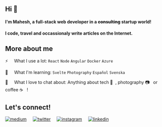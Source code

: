 ## Hi 👋

#### I'm Mahesh, a full-stack web developer in a ~~consulting~~ startup world!
#### I code, travel and occassionaly write articles on the Internet.

## More about me

⚡ &nbsp; &nbsp; What I use a lot: `React` `Node` `Angular` `Docker` `Azure`

🌱 &nbsp; &nbsp; What I'm learning: `Svelte` `Photography` `Español` `Svenska`

💬 &nbsp; &nbsp; What I love to chat about: Anything about tech 💾 &nbsp;, photography 📷 &nbsp; or coffee ☕ &nbsp; !

## Let's connect!

[![medium](https://img.shields.io/badge/Medium-D2D1D1?logo=medium&style=for-the-badge)](https://medium.com/@hpmahesh73) &nbsp; &nbsp; [![twitter](https://img.shields.io/badge/Twitter-D1CFFF?logo=twitter&style=for-the-badge)](https://twitter.com/hpmahesh73) &nbsp; &nbsp; [![instagram](https://img.shields.io/badge/Instagram-FCB9FC?logo=instagram&style=for-the-badge)](https://instagram.com/hpmahesh73) &nbsp; &nbsp; [![linkedin](https://img.shields.io/badge/LinkedIn-8EBEFC?logo=linkedin&style=for-the-badge)](https://linkedin.com/in/mahesh-h-p)

